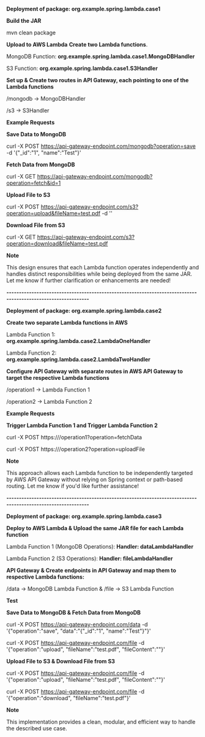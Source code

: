 **Deployment of package: org.example.spring.lambda.case1**

**Build the JAR**

mvn clean package

**Upload to AWS Lambda** **Create two Lambda functions**.

MongoDB Function: **org.example.spring.lambda.case1.MongoDBHandler**

S3 Function: **org.example.spring.lambda.case1.S3Handler**

**Set up & Create two routes in API Gateway, each pointing to one of the Lambda functions**

/mongodb → MongoDBHandler

/s3 → S3Handler

**Example Requests**

**Save Data to MongoDB**

curl -X POST https://api-gateway-endpoint.com/mongodb?operation=save -d '{"_id":"1", "name":"Test"}'

**Fetch Data from MongoDB**

curl -X GET https://api-gateway-endpoint.com/mongodb?operation=fetch&id=1

**Upload File to S3**

curl -X POST https://api-gateway-endpoint.com/s3?operation=upload&fileName=test.pdf -d '<base64-file-content>'

**Download File from S3**

curl -X GET https://api-gateway-endpoint.com/s3?operation=download&fileName=test.pdf

**Note**

This design ensures that each Lambda function operates independently and handles distinct responsibilities while being deployed from the same JAR. Let me know if further clarification or enhancements are needed!

**-------------------------------------------------------------------------------------------------------------**

**Deployment of package: org.example.spring.lambda.case2**

**Create two separate Lambda functions in AWS**

Lambda Function 1: **org.example.spring.lambda.case2.LambdaOneHandler**

Lambda Function 2: **org.example.spring.lambda.case2.LambdaTwoHandler**

**Configure API Gateway with separate routes in AWS API Gateway to target the respective Lambda functions**

/operation1 → Lambda Function 1

/operation2 → Lambda Function 2

**Example Requests**

**Trigger Lambda Function 1  and Trigger Lambda Function 2**

curl -X POST https://<api-gateway-endpoint>/operation1?operation=fetchData

curl -X POST https://<api-gateway-endpoint>/operation2?operation=uploadFile

**Note**

This approach allows each Lambda function to be independently targeted by AWS API Gateway without relying on Spring context or path-based routing. Let me know if you'd like further assistance!

**-------------------------------------------------------------------------------------------------------------**

**Deployment of package: org.example.spring.lambda.case3**

**Deploy to AWS Lambda & Upload the same JAR file for each Lambda function**

Lambda Function 1 (MongoDB Operations): **Handler: dataLambdaHandler**

Lambda Function 2 (S3 Operations):  **Handler: fileLambdaHandler**

**API Gateway & Create endpoints in API Gateway and map them to respective Lambda functions:**

/data → MongoDB Lambda Function  &  /file → S3 Lambda Function

**Test**

**Save Data to MongoDB & Fetch Data from MongoDB**

curl -X POST https://api-gateway-endpoint.com/data -d '{"operation":"save", "data":"{\"_id\":\"1\", \"name\":\"Test\"}"}'

curl -X POST https://api-gateway-endpoint.com/file -d '{"operation":"upload", "fileName":"test.pdf", "fileContent":"<base64-content>"}'


**Upload File to S3 & Download File from S3**

curl -X POST https://api-gateway-endpoint.com/file -d '{"operation":"upload", "fileName":"test.pdf", "fileContent":"<base64-content>"}'

curl -X POST https://api-gateway-endpoint.com/file -d '{"operation":"download", "fileName":"test.pdf"}'

**Note**

This implementation provides a clean, modular, and efficient way to handle the described use case.